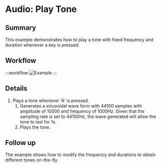 # Audio: Play Tone

## Summary
This example demonstrates how to play a tone with fixed frequency and duration whenever a key is pressed.


## Workflow
:::workflow
![Example](~/workflows/BonsaiExamples/Audio/PlayTone/PlayTone.bonsai)
:::


## Details
1. Plays a tone whenever 'A' is pressed.
    1. Generates a sinusoidal wave form with 44100 samples with amplitude of 10000 and frequency of 1000Hz. Given that the sampling rate is set to 44100Hz, the wave generated will allow the tone to last for 1s.
    2. Plays the tone.

## Follow up
The  example shows how to modify the frequency and durations to obtain different tones on-the-fly.



